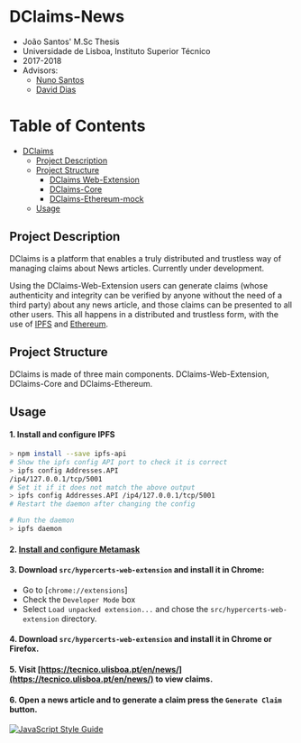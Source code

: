 # DClaims-News

- João Santos' M.Sc Thesis
- Universidade de Lisboa, Instituto Superior Técnico
- 2017-2018
- Advisors: 
  - [Nuno Santos](http://www.gsd.inesc-id.pt/~nsantos/)
  - [David Dias](http://daviddias.me/)
  
Table of Contents
=================

   * [DClaims](#hypercerts)
      * [Project Description](#project-description)
      * [Project Structure](#project-structure)
         * [DClaims Web-Extension](#hypercerts-web-extension)
         * [DClaims-Core](#hypercerts-core)
         * [DClaims-Ethereum-mock](#hypercerts-ethereum-mock)
      * [Usage](#usage)

## Project Description

DClaims is a platform that enables a truly distributed and trustless way of managing claims about News articles.
Currently under development.

Using the DClaims-Web-Extension users can generate claims  (whose authenticity and integrity can be verified by anyone without the need of a third party) about any news article, and those claims can be presented to all other users. This all happens in a distributed and trustless form, with the use of [IPFS](https://ipfs.io) and [Ethereum](https://www.ethereum.org).

## Project Structure
DClaims is made of three main components. DClaims-Web-Extension, DClaims-Core and DClaims-Ethereum.

## Usage
#### 1. Install and configure IPFS
```sh
> npm install --save ipfs-api
# Show the ipfs config API port to check it is correct
> ipfs config Addresses.API
/ip4/127.0.0.1/tcp/5001
# Set it if it does not match the above output
> ipfs config Addresses.API /ip4/127.0.0.1/tcp/5001
# Restart the daemon after changing the config

# Run the daemon
> ipfs daemon
```
#### 2. [Install and configure Metamask](https://metamask.io/)
#### 3. Download `src/hypercerts-web-extension` and install it in Chrome:

- Go to [`chrome://extensions`]
- Check the `Developer Mode` box
- Select `Load unpacked extension...` and chose the `src/hypercerts-web-extension` directory.
  
#### 4. Download `src/hypercerts-web-extension` and install it in Chrome or Firefox.
#### 5. Visit [https://tecnico.ulisboa.pt/en/news/](https://tecnico.ulisboa.pt/en/news/) to view claims.
#### 6. Open a news article and to generate a claim press the `Generate Claim` button.

[![JavaScript Style Guide](https://cdn.rawgit.com/standard/standard/master/badge.svg)](https://github.com/standard/standard)
